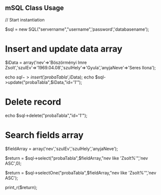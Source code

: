 mSQL Class Usage
----------------

// Start instantiation

$sql = new SQL("servername","username",'password','databasename');

# Insert and update data array
$iData = array('nev'=>'Böszörményi Imre Zsolt','szulEv'=>'1969.04.08','szulHely'=>'Gyula','anyjaNeve'=>'Seres Ilona');

echo $sql->insert('probaTabla',$iData);
echo $sql->update("probaTabla",$iData,"id='1'");

# Delete record
echo $sql->delete("probaTabla","id='1'");

# Search fields array

$fieldArray = array('nev','szulEv','szulHely','anyjaNeve');

$return = $sql->select("probaTabla",$fieldArray,"nev like 'Zsolt%'",'nev ASC',0);

$return = $sql->selectOne("probaTabla",$fieldArray,"nev like 'Zsolt%'",'nev ASC');

print_r($return);

